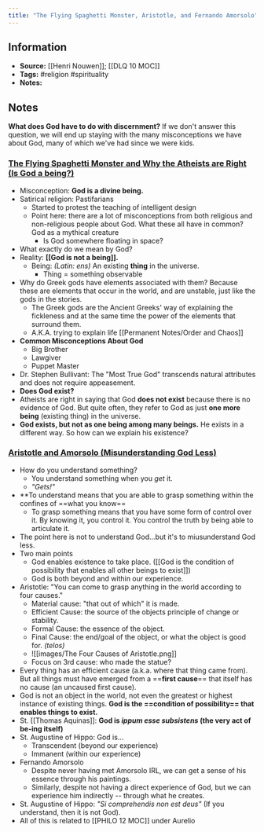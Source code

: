 ```yaml
---
title: "The Flying Spaghetti Monster, Aristotle, and Fernando Amorsolo"
---
```

## Information
- **Source:** [[Henri Nouwen]]; [[DLQ 10 MOC]]
- **Tags:** #religion #spirituality 
- **Notes:** 

## Notes

**What does God have to do with discernment?** If we don't answer this question, we will end up staying with the many misconceptions we have about God, many of which we've had since we were kids.

### [The Flying Spaghetti Monster and Why the Atheists are Right (Is God a being?)](https://www.youtube.com/watch?v=i_hzyCFHh1o)
- Misconception: **God is a divine being.**
- Satirical religion: Pastifarians
	- Started to protest the teaching of intelligent design
	- Point here: there are a lot of misconceptions from both religious and non-religious people about God. What these all have in common? God as a mythical creature
		- Is God somewhere floating in space?
- What exactly do we mean by God?
- Reality: **[[God is not a being]].**
	- Being: *(Latin: ens)* An existing **thing** in the universe.
		- Thing = something observable
- Why do Greek gods have elements associated with them? Because these are elements that occur in the world, and are unstable, just like the gods in the stories.
	- The Greek gods are the Ancient Greeks' way of explaining the fickleness and at the same time the power of the elements that surround them. 
	- A.K.A. trying to explain life [[Permanent Notes/Order and Chaos]]
- **Common Misconceptions About God**
	- Big Brother
	- Lawgiver
	- Puppet Master
- Dr. Stephen Bullivant: The "Most True God" transcends natural attributes and does not require appeasement.
- **Does God exist?**
- Atheists are right in saying that God **does not exist** because there is no evidence of God. But quite often, they refer to God as just **one more being** (existing thing) in the universe.
- **God exists, but not as one being among many beings.** He exists in a different way. So how can we explain his existence?

### [Aristotle and Amorsolo (Misunderstanding God Less)](https://www.youtube.com/watch?v=LwPHMpubG44)

- How do you understand something?
	- You understand something when you *get* it.
	- *"Gets!"*
- **To understand means that you are able to grasp something within the confines of ==what you know==
	- To grasp something means that you have some form of control over it. By knowing it, you control it. You control the truth by being able to articulate it.
- The point here is not to understand God...but it's to miusunderstand God less.
- Two main points
	- God enables existence to take place. ([[God is the condition of possibility that enables all other beings to exist]])
	- God is both beyond and within our experience.
- Aristotle: "You can come to grasp anything in the world according to four causes."
	- Material cause: "that out of which" it is made.
	- Efficient Cause: the source of the objects principle of change or stability.
	- Formal Cause: the essence of the object.
	- Final Cause: the end/goal of the object, or what the object is good for. *(telos)*
	- ![[images/The Four Causes of Aristotle.png]]
	- Focus on 3rd cause: who made the statue?
- Every thing has an efficient cause (a.k.a. where that thing came from). But all things must have emerged from a ==**first cause**== that itself has no cause (an uncaused first cause).
- God is not an object in the world, not even the greatest or highest instance of existing things. **God is the ==condition of possibility== that enables things to exist.**
- St. [[Thomas Aquinas]]: **God is *ippum esse subsistens* (the very act of be-ing itself)** 
- St. Augustine of Hippo: God is...
	- Transcendent (beyond our experience)
	- Immanent (within our experience)
- Fernando Amorsolo
	- Despite never having met Amorsolo IRL, we can get a sense of his essence through his paintings.
	- Similarly, despite not having a direct experience of God, but we can experience him indirectly -- through what he creates.
- St. Augustine of Hippo: *"Si comprehendis non est deus"* (If you understand, then it is not God).
- All of this is related to [[PHILO 12 MOC]] under Aurelio